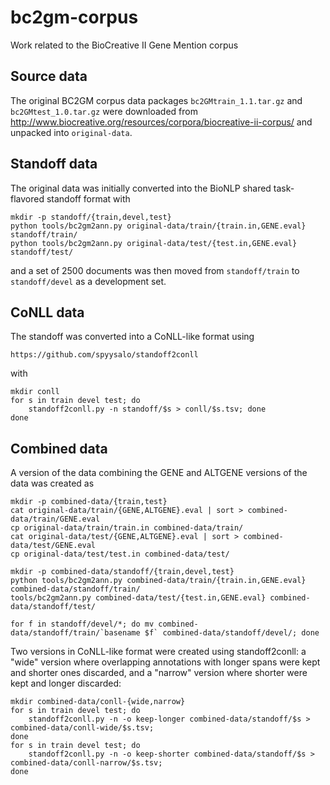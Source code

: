 # bc2gm-corpus

Work related to the BioCreative II Gene Mention corpus

## Source data

The original BC2GM corpus data packages `bc2GMtrain_1.1.tar.gz` and
`bc2GMtest_1.0.tar.gz` were downloaded from
<http://www.biocreative.org/resources/corpora/biocreative-ii-corpus/>
and unpacked into `original-data`.

## Standoff data

The original data was initially converted into the BioNLP shared
task-flavored standoff format with

    mkdir -p standoff/{train,devel,test}
    python tools/bc2gm2ann.py original-data/train/{train.in,GENE.eval} standoff/train/
    python tools/bc2gm2ann.py original-data/test/{test.in,GENE.eval} standoff/test/

and a set of 2500 documents was then moved from `standoff/train` to
`standoff/devel` as a development set.

## CoNLL data

The standoff was converted into a CoNLL-like format using

    https://github.com/spyysalo/standoff2conll

with

    mkdir conll
    for s in train devel test; do
        standoff2conll.py -n standoff/$s > conll/$s.tsv; done
    done

## Combined data

A version of the data combining the GENE and ALTGENE versions of the data
was created as

    mkdir -p combined-data/{train,test}
    cat original-data/train/{GENE,ALTGENE}.eval | sort > combined-data/train/GENE.eval
    cp original-data/train/train.in combined-data/train/
    cat original-data/test/{GENE,ALTGENE}.eval | sort > combined-data/test/GENE.eval
    cp original-data/test/test.in combined-data/test/

    mkdir -p combined-data/standoff/{train,devel,test}
    python tools/bc2gm2ann.py combined-data/train/{train.in,GENE.eval} combined-data/standoff/train/
    tools/bc2gm2ann.py combined-data/test/{test.in,GENE.eval} combined-data/standoff/test/

    for f in standoff/devel/*; do mv combined-data/standoff/train/`basename $f` combined-data/standoff/devel/; done

Two versions in CoNLL-like format were created using standoff2conll: a
"wide" version where overlapping annotations with longer spans were
kept and shorter ones discarded, and a "narrow" version where shorter
were kept and longer discarded:

    mkdir combined-data/conll-{wide,narrow}
    for s in train devel test; do
        standoff2conll.py -n -o keep-longer combined-data/standoff/$s > combined-data/conll-wide/$s.tsv;
    done
    for s in train devel test; do
        standoff2conll.py -n -o keep-shorter combined-data/standoff/$s > combined-data/conll-narrow/$s.tsv;
    done
